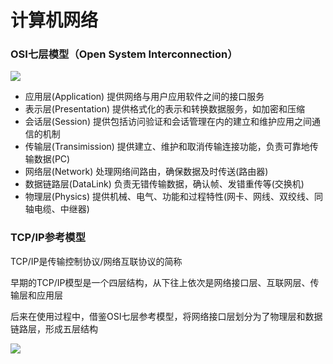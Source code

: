 # 计算机网络

### OSI七层模型（Open System Interconnection）

![](http://img.zhufengpeixun.cn/osi.png)

* 应用层(Application) 提供网络与用户应用软件之间的接口服务
* 表示层(Presentation) 提供格式化的表示和转换数据服务，如加密和压缩
* 会话层(Session) 提供包括访问验证和会话管理在内的建立和维护应用之间通信的机制
* 传输层(Transimission) 提供建立、维护和取消传输连接功能，负责可靠地传输数据(PC)
* 网络层(Network) 处理网络间路由，确保数据及时传送(路由器)
* 数据链路层(DataLink) 负责无错传输数据，确认帧、发错重传等(交换机)
* 物理层(Physics) 提供机械、电气、功能和过程特性(网卡、网线、双绞线、同轴电缆、中继器)

###  TCP/IP参考模型

TCP/IP是传输控制协议/网络互联协议的简称

早期的TCP/IP模型是一个四层结构，从下往上依次是网络接口层、互联网层、传输层和应用层

后来在使用过程中，借鉴OSI七层参考模型，将网络接口层划分为了物理层和数据链路层，形成五层结构

![](http://img.zhufengpeixun.cn/tcpip.png)

